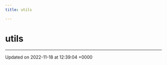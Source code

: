 ```yaml
---
title: utils

---
```


# utils








-------------------------------

Updated on 2022-11-18 at 12:39:04 +0000